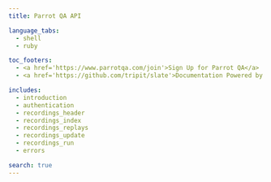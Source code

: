 ```yaml
---
title: Parrot QA API

language_tabs:
  - shell
  - ruby

toc_footers:
  - <a href='https://www.parrotqa.com/join'>Sign Up for Parrot QA</a>
  - <a href='https://github.com/tripit/slate'>Documentation Powered by Slate</a>

includes:
  - introduction
  - authentication
  - recordings_header
  - recordings_index
  - recordings_replays
  - recordings_update
  - recordings_run
  - errors

search: true
---
```



